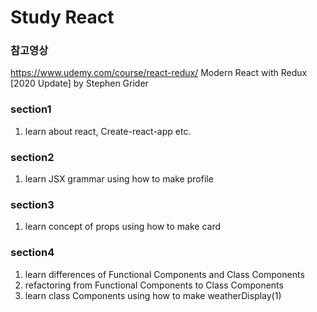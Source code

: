 # Study React

### 참고영상
https://www.udemy.com/course/react-redux/
Modern React with Redux [2020 Update] by Stephen Grider

### section1
  1. learn about react, Create-react-app etc.

### section2
  1. learn JSX grammar using how to make profile 

### section3
  1. learn concept of props using how to make card

### section4
  1. learn differences of Functional Components and Class Components
  2. refactoring from Functional Components to Class Components
  3. learn class Components using how to make weatherDisplay(1)
